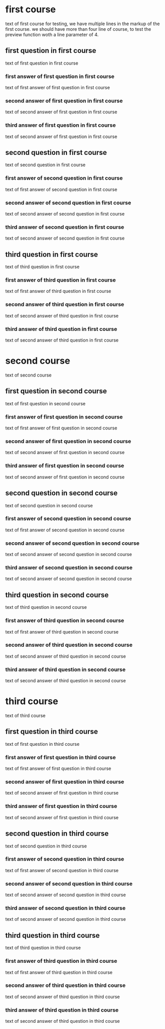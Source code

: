 # first course

text of first course
for testing, we have
multiple lines in the
markup of the first course.
we should have more than
four line of course, to
test the preview function
woth a line parameter of 4.

## first question in first course

text of first question
in first course

### first answer of first question in first course

text of first answer
of first question
in first course

### second answer of first question in first course

text of second answer
of first question
in first course

### third answer of first question in first course

text of second answer
of first question
in first course

## second question in first course

text of second question
in first course

### first answer of second question in first course

text of first answer
of second question
in first course

### second answer of second question in first course

text of second answer
of second question
in first course

### third answer of second question in first course

text of second answer
of second question
in first course

## third question in first course

text of third question
in first course

### first answer of third question in first course

text of first answer
of third question
in first course

### second answer of third question in first course

text of second answer
of third question
in first course

### third answer of third question in first course

text of second answer
of third question
in first course

# second course

text of second course

## first question in second course

text of first question
in second course

### first answer of first question in second course

text of first answer
of first question
in second course

### second answer of first question in second course

text of second answer
of first question
in second course

### third answer of first question in second course

text of second answer
of first question
in second course

## second question in second course

text of second question
in second course

### first answer of second question in second course

text of first answer
of second question
in second course

### second answer of second question in second course

text of second answer
of second question
in second course

### third answer of second question in second course

text of second answer
of second question
in second course

## third question in second course

text of third question
in second course

### first answer of third question in second course

text of first answer
of third question
in second course

### second answer of third question in second course

text of second answer
of third question
in second course

### third answer of third question in second course

text of second answer
of third question
in second course

# third course

text of third course

## first question in third course

text of first question
in third course

### first answer of first question in third course

text of first answer
of first question
in third course

### second answer of first question in third course

text of second answer
of first question
in third course

### third answer of first question in third course

text of second answer
of first question
in third course

## second question in third course

text of second question
in third course

### first answer of second question in third course

text of first answer
of second question
in third course

### second answer of second question in third course

text of second answer
of second question
in third course

### third answer of second question in third course

text of second answer
of second question
in third course

## third question in third course

text of third question
in third course

### first answer of third question in third course

text of first answer
of third question
in third course

### second answer of third question in third course

text of second answer
of third question
in third course

### third answer of third question in third course

text of second answer
of third question
in third course

